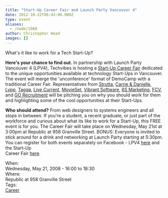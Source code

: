 ```yaml
---
title: "Start-Up Career Fair and Launch Party Vancouver 4"
date: 2012-10-22T06:43:00.000Z
type: event
aliases:
  - /node/1060
author: Christopher Head
images: []
---
```


<div class="field field-name-body field-type-text-with-summary field-label-hidden"><div class="field-items"><div class="field-item even"><p>What&apos;s it like to work for a Tech Start-Up?</p>
<p><b>Here&apos;s your chance to find out.</b> In partnership with Launch Party Vancouver 4 (LPV4), Techvibes is hosting a <a href="https://facebook.com/event.php?eid=48130170656&amp;ref=share">Start-Up Career Fair</a> dedicated to the unique opportunities available at technology Start-Ups in Vancouver. The event will merge the &apos;unconference&apos; format of DemoCamp with a traditional Career Fair. Representatives from <a href="http://strutta.com">Strutta</a>, <a href="http://carrieanddanielle.com">Carrie &amp; Danielle</a>,<br>
<a href="http://lypp.com">Lypp</a>, <a href="http://tagga.com">Tagga</a>, <a href="http://livecurrent.com">Live Current</a>, <a href="http://movieset.com/">MovieSet</a>, <a href="http://vibrant-software.com">Vibrant Software</a>, <a href="http://6smarketing.com">6S Marketing</a>, <a href="http://fcvtechnologies.ca">FCV</a>, and <a href="http://gorecruitment.com">GO Recruitment</a> will be pitching you on why you should work for them and highlighting some of the cool opportunities at their Start-Ups.</p>
<p><b>Who should attend?</b> From web designers to systems engineers and all stops in between. If you&apos;re a student, a recent graduate, or just part of the workforce and curious about what its like to work for a Start-Up, this FREE event is for you. The Career Fair will take place on Wednesday, May 21st at 3:00pm at Republic at 958 Granville Street. BONUS: Everyone is invited to stick around for a drink and networking at Launch Party starting at 5:30pm. You can register for both events separately on Facebook - LPV4 <a href="https://facebook.com/event.php?eid=11939557659">here</a> and the Start-Up<br>
Career Fair <a href="https://facebook.com/event.php?eid=48130170656">here</a>.</p>
</div></div></div><div class="field field-name-field-dates field-type-datetime field-label-above"><div class="field-label">When:&#xA0;</div><div class="field-items"><div class="field-item even"><span class="date-display-single">Wednesday, May 21, 2008 - <span class="date-display-range"><span class="date-display-start">16:00</span> to <span class="date-display-end">18:30</span></span></span></div></div></div><div class="field field-name-field-location field-type-text field-label-above"><div class="field-label">Where:&#xA0;</div><div class="field-items"><div class="field-item even">Republic at 958 Granville Street</div></div></div>    <footer>
    <div class="field field-name-field-tags field-type-taxonomy-term-reference field-label-above"><div class="field-label">Tags:&#xA0;</div><div class="field-items"><div class="field-item even"><a href="/career">Career</a></div></div></div>      </footer>